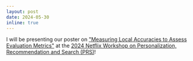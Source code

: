 ```yaml
---
layout: post
date: 2024-05-30
inline: true
---
```


I will be presenting our poster on ["Measuring Local Accuracies to Assess Evaluation Metrics"](/assets/pdf/PRS_Poster.pdf) at the [2024 Netflix Workshop on Personalization, Recommendation and Search (PRS)](https://prs2024.splashthat.com/)!
